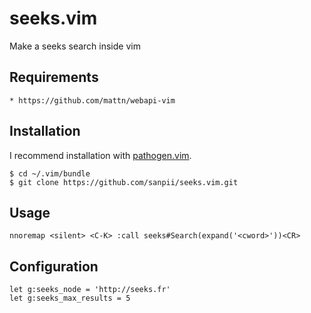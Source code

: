 # seeks.vim

Make a seeks search inside vim

## Requirements

    * https://github.com/mattn/webapi-vim

## Installation

I recommend installation with [pathogen.vim](https://github.com/tpope/vim-pathogen).

    $ cd ~/.vim/bundle
    $ git clone https://github.com/sanpii/seeks.vim.git

## Usage

    nnoremap <silent> <C-K> :call seeks#Search(expand('<cword>'))<CR>

## Configuration

    let g:seeks_node = 'http://seeks.fr'
    let g:seeks_max_results = 5
